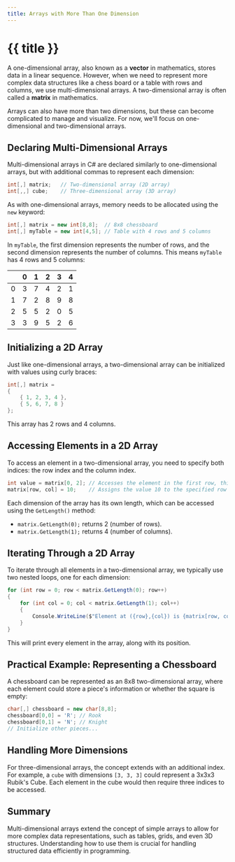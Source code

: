 ```yaml
---
title: Arrays with More Than One Dimension
---
```


# {{ title }}

A one-dimensional array, also known as a **vector** in mathematics, stores data in a linear sequence. However, when we need to represent more complex data structures like a chess board or a table with rows and columns, we use multi-dimensional arrays. A two-dimensional array is often called a **matrix** in mathematics.

Arrays can also have more than two dimensions, but these can become complicated to manage and visualize. For now, we'll focus on one-dimensional and two-dimensional arrays.

## Declaring Multi-Dimensional Arrays

Multi-dimensional arrays in C# are declared similarly to one-dimensional arrays, but with additional commas to represent each dimension:

```cs
int[,] matrix;   // Two-dimensional array (2D array)
int[,,] cube;    // Three-dimensional array (3D array)
```

As with one-dimensional arrays, memory needs to be allocated using the `new` keyword:

```cs
int[,] matrix = new int[8,8];  // 8x8 chessboard
int[,] myTable = new int[4,5]; // Table with 4 rows and 5 columns
```

In `myTable`, the first dimension represents the number of rows, and the second dimension represents the number of columns. This means `myTable` has 4 rows and 5 columns:

|   | 0 | 1 | 2 | 3 | 4 |
|---|---|---|---|---|---|
| 0 | 3 | 7 | 4 | 2 | 1 |
| 1 | 7 | 2 | 8 | 9 | 8 |
| 2 | 5 | 5 | 2 | 0 | 5 |
| 3 | 3 | 9 | 5 | 2 | 6 |

## Initializing a 2D Array

Just like one-dimensional arrays, a two-dimensional array can be initialized with values using curly braces:

```cs
int[,] matrix = 
{
    { 1, 2, 3, 4 },
    { 5, 6, 7, 8 }
};
```

This array has 2 rows and 4 columns.

## Accessing Elements in a 2D Array

To access an element in a two-dimensional array, you need to specify both indices: the row index and the column index.

```cs
int value = matrix[0, 2]; // Accesses the element in the first row, third column (value is 3)
matrix[row, col] = 10;    // Assigns the value 10 to the specified row and column
```

Each dimension of the array has its own length, which can be accessed using the `GetLength()` method:

- `matrix.GetLength(0);` returns 2 (number of rows).
- `matrix.GetLength(1);` returns 4 (number of columns).

## Iterating Through a 2D Array

To iterate through all elements in a two-dimensional array, we typically use two nested loops, one for each dimension:

```cs
for (int row = 0; row < matrix.GetLength(0); row++)
{
    for (int col = 0; col < matrix.GetLength(1); col++)
    {
        Console.WriteLine($"Element at ({row},{col}) is {matrix[row, col]}");
    }
}
```

This will print every element in the array, along with its position.

## Practical Example: Representing a Chessboard

A chessboard can be represented as an 8x8 two-dimensional array, where each element could store a piece's information or whether the square is empty:

```cs
char[,] chessboard = new char[8,8];
chessboard[0,0] = 'R'; // Rook
chessboard[0,1] = 'N'; // Knight
// Initialize other pieces...
```

## Handling More Dimensions

For three-dimensional arrays, the concept extends with an additional index. For example, a `cube` with dimensions `[3, 3, 3]` could represent a 3x3x3 Rubik's Cube. Each element in the cube would then require three indices to be accessed.

## Summary

Multi-dimensional arrays extend the concept of simple arrays to allow for more complex data representations, such as tables, grids, and even 3D structures. Understanding how to use them is crucial for handling structured data efficiently in programming.
